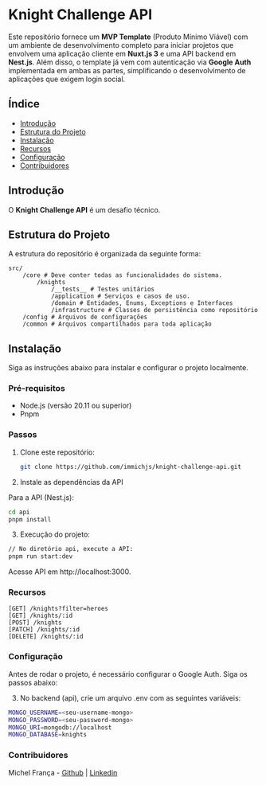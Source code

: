 # Knight Challenge API

Este repositório fornece um **MVP Template** (Produto Mínimo Viável) com um ambiente de desenvolvimento completo para iniciar projetos que envolvem uma aplicação cliente em **Nuxt.js 3** e uma API backend em **Nest.js**. Além disso, o template já vem com autenticação via **Google Auth** implementada em ambas as partes, simplificando o desenvolvimento de aplicações que exigem login social.

## Índice

- [Introdução](#introdução)
- [Estrutura do Projeto](#estrutura-do-projeto)
- [Instalação](#instalação)
- [Recursos](#recursos)
- [Configuração](#configuração)
- [Contribuidores](#contribuidores)

## Introdução

O **Knight Challenge API** é um desafio técnico.

## Estrutura do Projeto

A estrutura do repositório é organizada da seguinte forma:

```
src/
	/core # Deve conter todas as funcionalidades do sistema.
		/knights
			/__tests__ # Testes unitários
			/application # Serviços e casos de uso.
			/domain # Entidades, Enums, Exceptions e Interfaces
			/infrastructure # Classes de persistência como repositório
	/config # Arquivos de configurações
	/common # Arquivos compartilhados para toda aplicação
```

## Instalação

Siga as instruções abaixo para instalar e configurar o projeto localmente.

### Pré-requisitos

- Node.js (versão 20.11 ou superior)
- Pnpm

### Passos

1. Clone este repositório:

   ```bash
   git clone https://github.com/immichjs/knight-challenge-api.git
   ```

2. Instale as dependências da API

Para a API (Nest.js):

```bash
cd api
pnpm install
```

3. Execução do projeto:

```bash
// No diretório api, execute a API:
pnpm run start:dev
```

Acesse API em http://localhost:3000.

### Recursos

```
[GET] /knights?filter=heroes
[GET] /knights/:id
[POST] /knights
[PATCH] /knights/:id
[DELETE] /knights/:id
```

### Configuração

Antes de rodar o projeto, é necessário configurar o Google Auth. Siga os passos abaixo:

3. No backend (api), crie um arquivo .env com as seguintes variáveis:

```bash
MONGO_USERNAME=<seu-username-mongo>
MONGO_PASSWORD=<seu-password-mongo>
MONGO_URI=mongodb://localhost
MONGO_DATABASE=knights
```

### Contribuidores

Michel França - [Github](https://github.com/immichjs) | [Linkedin](https://linkedin.com/in/immichjs)
